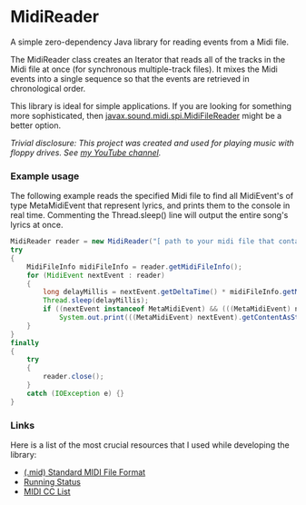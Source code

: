 MidiReader
==========

A simple zero-dependency Java library for reading events from a Midi file.

The MidiReader class creates an Iterator that reads all of the tracks in the Midi file at once (for synchronous multiple-track files). 
It mixes the Midi events into a single sequence so that the events are retrieved in chronological order.

This library is ideal for simple applications. If you are looking for something more sophisticated, then [javax.sound.midi.spi.MidiFileReader](http://docs.oracle.com/javase/7/docs/api/javax/sound/midi/spi/MidiFileReader.html)
might be a better option.

_Trivial disclosure: This project was created and used for playing music with floppy drives. See [my YouTube channel](https://www.youtube.com/channel/UCV4M2g3WCFKJ7CgG2cJ46YQ)._

### Example usage

The following example reads the specified Midi file to find all MidiEvent's of type MetaMidiEvent that represent lyrics, and prints 
them to the console in real time. Commenting the Thread.sleep() line will output the entire song's lyrics at once.

```java
MidiReader reader = new MidiReader("[ path to your midi file that contains lyrics ]");
try
{
    MidiFileInfo midiFileInfo = reader.getMidiFileInfo();
    for (MidiEvent nextEvent : reader)
    {
        long delayMillis = nextEvent.getDeltaTime() * midiFileInfo.getMicrosecondsPerTick() / 1000;
        Thread.sleep(delayMillis);
        if ((nextEvent instanceof MetaMidiEvent) && (((MetaMidiEvent) nextEvent).getMetaEventType()==MetaEventType.LYRIC))
            System.out.print(((MetaMidiEvent) nextEvent).getContentAsString());
    }
}
finally
{
    try
    {
        reader.close();
    } 
    catch (IOException e) {}
}
```

### Links

Here is a list of the most crucial resources that I used while developing the library:

* [(.mid) Standard MIDI File Format](http://faydoc.tripod.com/formats/mid.htm)
* [Running Status](http://web.archive.org/web/20130305092440/http://home.roadrunner.com/~jgglatt/tech/midispec/run.htm)
* [MIDI CC List](http://nickfever.com/music/midi-cc-list)
